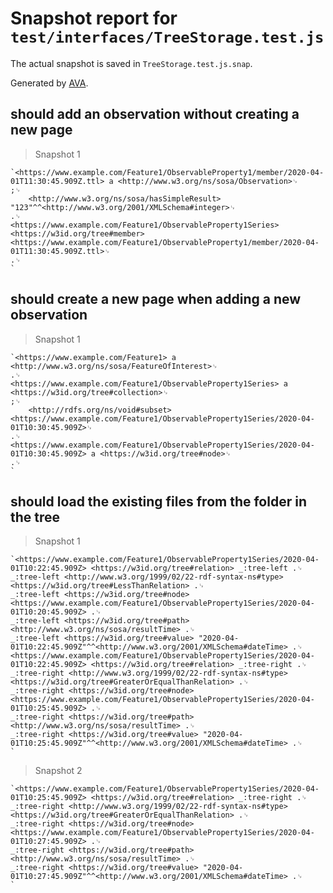 # Snapshot report for `test/interfaces/TreeStorage.test.js`

The actual snapshot is saved in `TreeStorage.test.js.snap`.

Generated by [AVA](https://avajs.dev).

## should add an observation without creating a new page

> Snapshot 1

    `<https://www.example.com/Feature1/ObservableProperty1/member/2020-04-01T11:30:45.909Z.ttl> a <http://www.w3.org/ns/sosa/Observation>␊
    ;␊
        <http://www.w3.org/ns/sosa/hasSimpleResult> "123"^^<http://www.w3.org/2001/XMLSchema#integer>␊
    .␊
    <https://www.example.com/Feature1/ObservableProperty1Series> <https://w3id.org/tree#member> <https://www.example.com/Feature1/ObservableProperty1/member/2020-04-01T11:30:45.909Z.ttl>␊
    .␊
    `

## should create a new page when adding a new observation

> Snapshot 1

    `<https://www.example.com/Feature1> a <http://www.w3.org/ns/sosa/FeatureOfInterest>␊
    .␊
    <https://www.example.com/Feature1/ObservableProperty1Series> a <https://w3id.org/tree#collection>␊
    ;␊
        <http://rdfs.org/ns/void#subset> <https://www.example.com/Feature1/ObservableProperty1Series/2020-04-01T10:30:45.909Z>␊
    .␊
    <https://www.example.com/Feature1/ObservableProperty1Series/2020-04-01T10:30:45.909Z> a <https://w3id.org/tree#node>␊
    .␊
    `

## should load the existing files from the folder in the tree

> Snapshot 1

    `<https://www.example.com/Feature1/ObservableProperty1Series/2020-04-01T10:22:45.909Z> <https://w3id.org/tree#relation> _:tree-left .␊
    _:tree-left <http://www.w3.org/1999/02/22-rdf-syntax-ns#type> <https://w3id.org/tree#LessThanRelation> .␊
    _:tree-left <https://w3id.org/tree#node> <https://www.example.com/Feature1/ObservableProperty1Series/2020-04-01T10:20:45.909Z> .␊
    _:tree-left <https://w3id.org/tree#path> <http://www.w3.org/ns/sosa/resultTime> .␊
    _:tree-left <https://w3id.org/tree#value> "2020-04-01T10:22:45.909Z"^^<http://www.w3.org/2001/XMLSchema#dateTime> .␊
    <https://www.example.com/Feature1/ObservableProperty1Series/2020-04-01T10:22:45.909Z> <https://w3id.org/tree#relation> _:tree-right .␊
    _:tree-right <http://www.w3.org/1999/02/22-rdf-syntax-ns#type> <https://w3id.org/tree#GreaterOrEqualThanRelation> .␊
    _:tree-right <https://w3id.org/tree#node> <https://www.example.com/Feature1/ObservableProperty1Series/2020-04-01T10:25:45.909Z> .␊
    _:tree-right <https://w3id.org/tree#path> <http://www.w3.org/ns/sosa/resultTime> .␊
    _:tree-right <https://w3id.org/tree#value> "2020-04-01T10:25:45.909Z"^^<http://www.w3.org/2001/XMLSchema#dateTime> .␊
    `

> Snapshot 2

    `<https://www.example.com/Feature1/ObservableProperty1Series/2020-04-01T10:25:45.909Z> <https://w3id.org/tree#relation> _:tree-right .␊
    _:tree-right <http://www.w3.org/1999/02/22-rdf-syntax-ns#type> <https://w3id.org/tree#GreaterOrEqualThanRelation> .␊
    _:tree-right <https://w3id.org/tree#node> <https://www.example.com/Feature1/ObservableProperty1Series/2020-04-01T10:27:45.909Z> .␊
    _:tree-right <https://w3id.org/tree#path> <http://www.w3.org/ns/sosa/resultTime> .␊
    _:tree-right <https://w3id.org/tree#value> "2020-04-01T10:27:45.909Z"^^<http://www.w3.org/2001/XMLSchema#dateTime> .␊
    `
